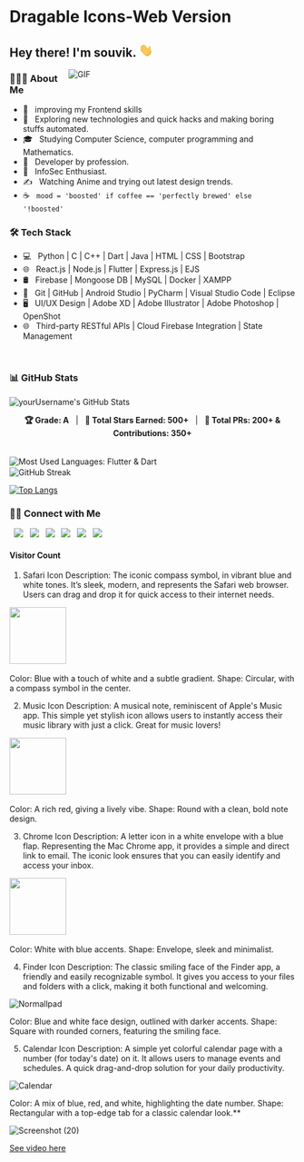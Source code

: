 # Dragable Icons-Web Version

<h2> Hey there! I'm souvik. <img src="https://raw.githubusercontent.com/devSouvik/devSouvik/master/Hi.gif" width="25"></h2>

<img align="right" alt="GIF" src="https://github.com/devSouvik/devSouvik/blob/master/gif4.gif?raw=true" width="400"/>

<!-- https://raw.githubusercontent.com/devSouvik/devSouvik/master/gif3.gif -->

<h3> 👨🏻‍💻 About Me </h3>

- 🔭 &nbsp; improving my Frontend skills 
- 🤔 &nbsp; Exploring new technologies and quick hacks and making boring stuffs automated.
- 🎓 &nbsp; Studying Computer Science, computer programming and Mathematics.
- 💼 &nbsp; Developer by profession.
- 🌱 &nbsp; InfoSec Enthusiast. 
- ✍️ &nbsp; Watching Anime and trying out latest design trends.
- ☕ &nbsp; `mood = 'boosted' if coffee == 'perfectly brewed' else '!boosted'`

<h3>🛠 Tech Stack</h3>

- 💻 &nbsp; Python | C | C++ | Dart | Java | HTML | CSS | Bootstrap 
- 🌐 &nbsp; React.js | Node.js | Flutter | Express.js | EJS
- 🛢 &nbsp; Firebase | Mongoose DB | MySQL | Docker | XAMPP 
- 🔧 &nbsp; Git | GitHub | Android Studio | PyCharm | Visual Studio Code | Eclipse
- 🖥 &nbsp; UI/UX Design | Adobe XD | Adobe Illustrator | Adobe Photoshop | OpenShot
- 🌐 &nbsp; Third-party RESTful APIs | Cloud Firebase Integration | State Management

<br>

<!-- ![souvik's Github Stats](https://github-readme-stats.vercel.app/api?username=devSouvik&show_icons=true&title_color=fff&icon_color=79ff97&text_color=9f9f9f&bg_color=151515) -->
<h3>📊 GitHub Stats</h3>

<img align="center" src="https://github-readme-stats.vercel.app/api?username=yourUsername&include_all_commits=true&count_private=true&show_icons=true&line_height=24&title_color=FF5733&icon_color=4C8BF5&text_color=E5E5E5&bg_color=0,1F1F1F,000000" alt="yourUsername's GitHub Stats" />

<p align="center">
  <b>🏆 Grade: A</b> &nbsp; | &nbsp; <b>🌟 Total Stars Earned: 500+</b> &nbsp; | &nbsp; <b>🔀 Total PRs: 200+ & Contributions: 350+</b>
</p>

<br>
<img align="center" src="https://github-readme-stats.vercel.app/api/top-langs/?username=yourUsername&layout=compact&title_color=FF5733&text_color=E5E5E5&bg_color=0,1F1F1F,000000&langs_count=8&hide_border=true&custom_title=Primary%20Languages%20(Flutter%20%26%20Dart)" alt="Most Used Languages: Flutter & Dart" />

<br>

<img align="center" src="https://github-readme-streak-stats.herokuapp.com?user=yourUsername&theme=highcontrast&hide_border=true&ring=FF5733&fire=FF5733&currStreakLabel=4C8BF5" alt="GitHub Streak" />

</br>


[![Top Langs](https://github-readme-stats.vercel.app/api/top-langs/?username=devSouvik&layout=compact&text_color=daf7dc&bg_color=151515)](https://github.com/devSouvik/github-readme-stats)

<h3> 🤝🏻 Connect with Me </h3>

<p align="Row">
&nbsp; <a href="https://profile.indeed.com/?hl=en_IN&co=IN&from=gnav-homepage" target="_blank" rel="noopener noreferrer"><img src="https://img.icons8.com/?size=100&id=0bivoTfGHrML&format=png&color=000000" width="50" /></a> 
  &nbsp; <a href="dheerajchauhan269@gmail.com" target="_blank" rel="noopener noreferrer"><img src="https://img.icons8.com/plasticine/100/000000/gmail.png"  width="50" /></a>
&nbsp; <a href="https://x.com/DheerajSingh637?t=G0grBgmoKteCtT83ks0N-g&s=09" target="_blank" rel="noopener noreferrer"><img src="https://img.icons8.com/plasticine/100/000000/twitter.png" width="50" /></a> 
&nbsp; <a href="https://www.instagram.com/_d_heeraj_chauhan/profilecard/?igsh=cmsyOTVrcmY1dGRm" target="_blank" rel="noopener noreferrer"><img src="https://img.icons8.com/plasticine/100/000000/instagram-new.png" width="50" /></a> 
&nbsp; <a href="https://www.facebook.com/profile.php?id=61562829161039&mibextid=ZbWKwL" target="_blank" rel="noopener noreferrer"><img src="https://img.icons8.com/?size=100&id=118568&format=png&color=000000" width="50" /></a> 
&nbsp; <a href="www.youtube.com/@DheerajChauhan-x3e" rel="noopener noreferrer"><img src="https://img.icons8.com/?size=100&id=19318&format=png&color=000000" width="50" /></a> 
</p>

<!-- Aaahhhhhh !! My contribution grapgh is getting eaten... 😶 -->
<!-- <p> 
 <img src="https://raw.githubusercontent.com/devSouvik/devSouvik/output/github-contribution-grid-snake.gif" />
</p> -->

<!-- addded on 3rd May 2021 -->

#### **Visitor Count**
1. Safari Icon
Description: The iconic compass symbol, in vibrant blue and white tones. It’s sleek, modern, and represents the Safari web browser. Users can drag and drop it for quick access to their internet needs.
<img src="https://github.com/user-attachments/assets/11019fdd-808c-4693-b4bb-08ab612c4898" width="100" height="100" />

Color: Blue with a touch of white and a subtle gradient.
Shape: Circular, with a compass symbol in the center.


2. Music Icon
Description: A musical note, reminiscent of Apple's Music app. This simple yet stylish icon allows users to instantly access their music library with just a click. Great for music lovers!
<img src="https://github.com/user-attachments/assets/41a67687-6bfd-4df1-afef-6fbd59667f61" width="100" height="100" />

Color: A rich red, giving a lively vibe.
Shape: Round with a clean, bold note design.


3. Chrome Icon
Description: A letter icon in a white envelope with a blue flap. Representing the Mac Chrome app, it provides a simple and direct link to email. The iconic look ensures that you can easily identify and access your inbox.
<img src="https://github.com/user-attachments/assets/7b23a8ac-7b33-49a7-9d37-0075f8bc0108" width="100" height="100" />

Color: White with blue accents.
Shape: Envelope, sleek and minimalist.


4. Finder Icon
Description: The classic smiling face of the Finder app, a friendly and easily recognizable symbol. It gives you access to your files and folders with a click, making it both functional and welcoming.
<img src="https://github.com/user-attachments/assets/5416c9d2-18e2-4b61-9b14-5eb319f1e812" width="100" height="100" alt="Normallpad" />

Color: Blue and white face design, outlined with darker accents.
Shape: Square with rounded corners, featuring the smiling face.


5. Calendar Icon
Description: A simple yet colorful calendar page with a number (for today's date) on it. It allows users to manage events and schedules. A quick drag-and-drop solution for your daily productivity.
<img src="https://github.com/user-attachments/assets/f11fcdc5-b049-4da0-9126-7156a5e2f4b7" width="100" height="100" alt="Calendar" />

Color: A mix of blue, red, and white, highlighting the date number.
Shape: Rectangular with a top-edge tab for a classic calendar look.**



<img src="https://github.com/user-attachments/assets/5b9350a9-3eeb-4ad0-b63b-88715dca5c7b" width="912" height="612" alt="Screenshot (20)" />

[See video here](https://drive.google.com/file/d/18jUEaTUEIbuyfZe7uCVadYqevtLZWrT1/view?usp=sharing)



